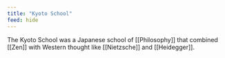 ```yaml
---
title: "Kyoto School"
feed: hide
---
```


The Kyoto School was a Japanese school of [[Philosophy]] that combined [[Zen]] with Western thought like [[Nietzsche]] and [[Heidegger]]. 